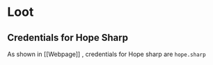 # Loot
## Credentials for Hope Sharp
As shown in [[Webpage]] , credentials for Hope sharp are
`hope.sharp`